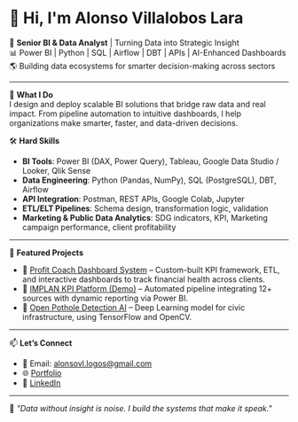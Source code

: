 # 👋 Hi, I'm Alonso Villalobos Lara

🎯 **Senior BI & Data Analyst** | Turning Data into Strategic Insight  
📊 Power BI | Python | SQL | Airflow | DBT | APIs | AI-Enhanced Dashboards  
🌎 Building data ecosystems for smarter decision-making across sectors  

---

🚀 **What I Do**  
I design and deploy scalable BI solutions that bridge raw data and real impact. From pipeline automation to intuitive dashboards, I help organizations make smarter, faster, and data-driven decisions.

🛠️ **Hard Skills**  
- **BI Tools**: Power BI (DAX, Power Query), Tableau, Google Data Studio / Looker, Qlik Sense  
- **Data Engineering**: Python (Pandas, NumPy), SQL (PostgreSQL), DBT, Airflow  
- **API Integration**: Postman, REST APIs, Google Colab, Jupyter  
- **ETL/ELT Pipelines**: Schema design, transformation logic, validation  
- **Marketing & Public Data Analytics**: SDG indicators, KPI, Marketing campaign performance, client profitability

---

📌 **Featured Projects**  
- 🔗 [Profit Coach Dashboard System](https://github.com/Vila88/profit-coach-dashboard) – Custom-built KPI framework, ETL, and interactive dashboards to track financial health across clients.  
- 🔗 [IMPLAN KPI Platform (Demo)](https://github.com/Vila88/implan-kpi-analytics) – Automated pipeline integrating 12+ sources with dynamic reporting via Power BI.  
- 🔗 [Open Pothole Detection AI](https://github.com/Vila88/deep-learning-pothole-detector) – Deep Learning model for civic infrastructure, using TensorFlow and OpenCV.  

---

📫 **Let’s Connect**  
- 📧 Email: alonsovl.logos@gmail.com  
- 🌐 [Portfolio](https://alonsovllogos.wixsite.com)  
- 🔗 [LinkedIn](https://www.linkedin.com/in/alonso-villalobos-lara-7297641b)

---

🧩 *"Data without insight is noise. I build the systems that make it speak."*

<!--
**Alonsovl88074/Alonsovl88074** is a ✨ _special_ ✨ repository because its `README.md` (this file) appears on your GitHub profile.

Here are some ideas to get you started:

- 🔭 I’m currently working on ...
- 🌱 I’m currently learning ...
- 👯 I’m looking to collaborate on ...
- 🤔 I’m looking for help with ...
- 💬 Ask me about ...
- 📫 How to reach me: ...
- 😄 Pronouns: ...
- ⚡ Fun fact: ...
-->
